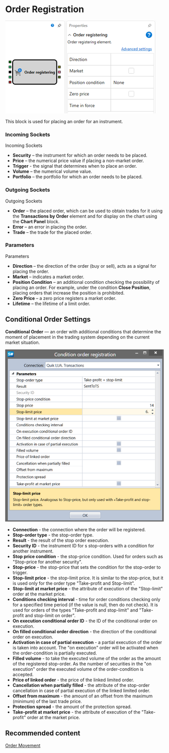 # Order Registration

![Designer Position opening 00](../images/Designer_Position_opening_00.png)

This block is used for placing an order for an instrument.

### Incoming Sockets

Incoming Sockets

- **Security** – the instrument for which an order needs to be placed.
- **Price** – the numerical price value if placing a non-market order.
- **Trigger** - the signal that determines when to place an order.
- **Volume** – the numerical volume value.
- **Portfolio** – the portfolio for which an order needs to be placed.

### Outgoing Sockets

Outgoing Sockets

- **Order** – the placed order, which can be used to obtain trades for it using the **Transactions by Order** element and for display on the chart using the **Chart Panel** block.
- **Error** – an error in placing the order.
- **Trade** – the trade for the placed order.

### Parameters

Parameters

- **Direction** – the direction of the order (buy or sell), acts as a signal for placing the order.
- **Market** – indicates a market order.
- **Position Condition** – an additional condition checking the possibility of placing an order. For example, under the condition **Close Position**, placing orders that increase the position is prohibited.
- **Zero Price** – a zero price registers a market order.
- **Lifetime** – the lifetime of a limit order.

## Conditional Order Settings

**Conditional Order** — an order with additional conditions that determine the moment of placement in the trading system depending on the current market situation.

![Designer Conditional Application](../images/Designer_Conditional_Application.png)

- **Connection** \- the connection where the order will be registered.
- **Stop\-order type** \- the stop\-order type.
- **Result** \- the result of the stop order execution.
- **Security ID** \- the instrument ID for s stop\-orders with a condition for another instrument.
- **Stop price condition** \- the stop\-price condition. Used for orders such as "Stop\-price for another security".
- **Stop\-price** \- the stop\-price that sets the condition for the stop\-order to trigger.
- **Stop\-limit price** \- the stop\-limit price. It is similar to the stop\-price, but it is used only for the order type "Take\-profit and Stop\-limit".
- **Stop\-limit at market price** \- the attribute of execution of the "Stop\-limit" order at the market price.
- **Conditions checking interval** \- time for order conditions checking only for a specified time period (if the value is null, then do not check). It is used for orders of the types "Take\-profit and stop\-limit" and "Take\-profit and stop\-limit on order".
- **On execution conditional order ID** \- the ID of the conditional order on execution.
- **On filled conditional order direction** \- the direction of the conditional order on execution.
- **Activation in case of partial execution** \- a partial execution of the order is taken into account. The "on execution" order will be activated when the order\-condition is partially executed.
- **Filled volume** \- to take the executed volume of the order as the amount of the registered stop\-order. As the number of securities in the "on execution" order the executed volume of the order\-condition is accepted.
- **Price of linked order** \- the price of the linked limited order.
- **Cancellation when partially filled** \- the attribute of the stop\-order cancellation in case of partial execution of the linked limited order.
- **Offset from maximum** \- the amount of an offset from the maximum (minimum) of the last trade price.
- **Protection spread** \- the amount of the protection spread.
- **Take\-profit at market price** \- the attribute of execution of the "Take\-profit" order at the market price.

## Recommended content

[Order Movement](Designer_Orders_Moving.md)